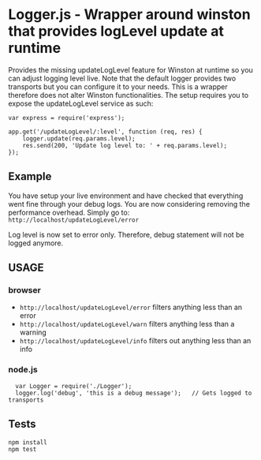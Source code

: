 # Logger.js - Wrapper around winston that provides logLevel update at runtime
Provides the missing updateLogLevel feature for Winston at runtime so you can adjust logging level live.
Note that the default logger provides two transports but you can configure it to your needs.
This is a wrapper therefore does not alter Winston functionalities.
The setup requires you to expose the updateLogLevel service as such:
```
var express = require('express');

app.get('/updateLogLevel/:level', function (req, res) {
    logger.update(req.params.level);
    res.send(200, 'Update log level to: ' + req.params.level);
});
```

## Example
You have setup your live environment and have checked that everything went fine through your debug logs.
You are now considering removing the performance overhead. Simply go to:
``` http://localhost/updateLogLevel/error ```

Log level is now set to error only. Therefore, debug statement will not be logged anymore.

## USAGE
### browser  
- ```http://localhost/updateLogLevel/error``` filters anything less than an error
- ```http://localhost/updateLogLevel/warn``` filters anything less than a warning
- ```http://localhost/updateLogLevel/info``` filters out anything less than an info





### node.js
      var Logger = require('./Logger');
      logger.log('debug', 'this is a debug message');   // Gets logged to transports


## Tests 
	npm install
	npm test
